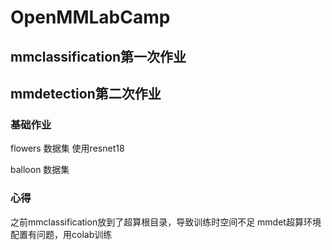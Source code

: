 # OpenMMLabCamp

## mmclassification第一次作业
## mmdetection第二次作业

### 基础作业
flowers 数据集 使用resnet18

balloon 数据集 

### 心得
之前mmclassification放到了超算根目录，导致训练时空间不足
mmdet超算环境配置有问题，用colab训练
